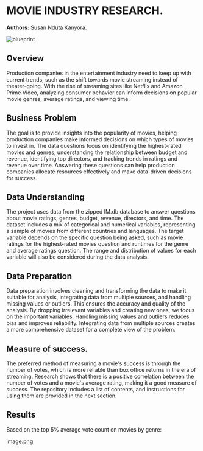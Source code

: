# MOVIE INDUSTRY RESEARCH.
**Authors:** Susan Nduta Kanyora.

![blueprint](images/director_shot.jpeg)



## Overview
Production companies in the entertainment industry need to keep up with current trends, such as the shift towards movie streaming instead of theater-going. With the rise of streaming sites like Netflix and Amazon Prime Video, analyzing consumer behavior can inform decisions on popular movie genres, average ratings, and viewing time.

## Business Problem
The goal is to provide insights into the popularity of movies, helping production companies make informed decisions on which types of movies to invest in. The data questions focus on identifying the highest-rated movies and genres, understanding the relationship between budget and revenue, identifying top directors, and tracking trends in ratings and revenue over time. Answering these questions can help production companies allocate resources effectively and make data-driven decisions for success.


## Data Understanding
The project uses data from the zipped IM.db database to answer questions about movie ratings, genres, budget, revenue, directors, and time. The dataset includes a mix of categorical and numerical variables, representing a sample of movies from different countries and languages. The target variable depends on the specific question being asked, such as movie ratings for the highest-rated movies question and runtimes for the genre and average ratings question. The range and distribution of values for each variable will also be considered during the data analysis.

## Data Preparation
Data preparation involves cleaning and transforming the data to make it suitable for analysis, integrating data from multiple sources, and handling missing values or outliers. This ensures the accuracy and quality of the analysis. By dropping irrelevant variables and creating new ones, we focus on the important variables. Handling missing values and outliers reduces bias and improves reliability. Integrating data from multiple sources creates a more comprehensive dataset for a complete view of the problem.

## Measure of success.
The preferred method of measuring a movie's success is through the number of votes, which is more reliable than box office returns in the era of streaming. Research shows that there is a positive correlation between the number of votes and a movie's average rating, making it a good measure of success. The repository includes a list of contents, and instructions for using them are provided in the next section.

## Results 
Based on the top 5% average vote count on movies by genre:


image.png